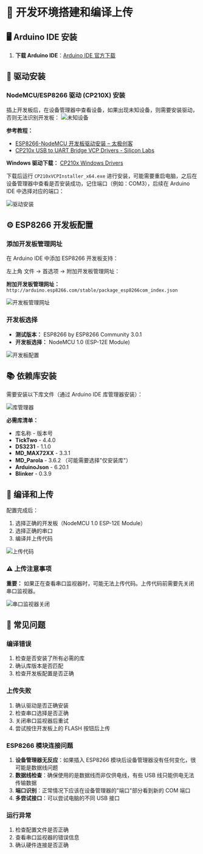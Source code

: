 # 🔧 开发环境搭建和编译上传

## 🖥️ Arduino IDE 安装

1. **下载 Arduino IDE**：[Arduino IDE 官方下载](https://support.arduino.cc/hc/en-us/articles/360019833020-Download-and-install-Arduino-IDE)

## 🔌 驱动安装

### NodeMCU/ESP8266 驱动 (CP210X) 安装

插上开发板后，在设备管理器中查看设备，如果出现未知设备，则需要安装驱动，否则无法识别开发板：
![未知设备](images/Pasted%20image%2020250728213426.png)

**参考教程：**

- [ESP8266-NodeMCU 开发板驱动安装 – 太极创客](http://www.taichi-maker.com/homepage/esp8266-nodemcu-iot/iot-c/install-esp8266-nodemcu-driver/)
- [CP210x USB to UART Bridge VCP Drivers - Silicon Labs](https://www.silabs.com/software-and-tools/usb-to-uart-bridge-vcp-drivers?tab=downloads)

**Windows 驱动下载：** [CP210x Windows Drivers](https://www.silabs.com/documents/public/software/CP210x_Windows_Drivers.zip)

下载后运行 `CP210xVCPInstaller_x64.exe` 进行安装，可能需要重启电脑，之后在设备管理器中查看是否安装成功，记住端口（例如：COM3），后续在 Arduino IDE 中选择对应的端口：

![驱动安装](images/Pasted%20image%2020250728222422.png)

## ⚙️ ESP8266 开发板配置

### 添加开发板管理网址

在 Arduino IDE 中添加 ESP8266 开发板支持：

左上角 文件 -> 首选项 -> 附加开发板管理网址：

**附加开发板管理网址：** `http://arduino.esp8266.com/stable/package_esp8266com_index.json`

![开发板管理网址](images/Pasted%20image%2020250728222324.png)

### 开发板选择

- **测试版本：** ESP8266 by ESP8266 Community 3.0.1
- **开发板选择：** NodeMCU 1.0 (ESP-12E Module)

![开发板配置](images/1d9f4c8352f73d26d584ad9ee5694a18.png)

## 📚 依赖库安装

需要安装以下库文件（通过 Arduino IDE 库管理器安装）：

![库管理器](images/Pasted%20image%2020250728215455.png)

**必需库清单：**

- 库名称 - 版本号
- **TickTwo** - 4.4.0
- **DS3231** - 1.1.0
- **MD_MAX72XX** - 3.3.1
- **MD_Parola** - 3.6.2 （可能需要选择"仅安装库"）
- **ArduinoJson** - 6.20.1
- **Blinker** - 0.3.9

## 🚀 编译和上传

配置完成后：

1. 选择正确的开发板（NodeMCU 1.0 ESP-12E Module）
2. 选择正确的串口
3. 编译并上传代码

![上传代码](images/Pasted%20image%2020250812224355.png)

### ⚠️ 上传注意事项

**重要：** 如果正在查看串口监视器时，可能无法上传代码。上传代码前需要先关闭串口监视器。

![串口监视器关闭](images/Pasted%20image%2020250812224039.png)

## 🐛 常见问题

### 编译错误

1. 检查是否安装了所有必需的库
2. 确认库版本是否匹配
3. 检查开发板配置是否正确

### 上传失败

1. 确认驱动是否正确安装
2. 检查串口选择是否正确
3. 关闭串口监视器后重试
4. 尝试按住开发板上的 FLASH 按钮后上传

### ESP8266 模块连接问题

1. **设备管理器无反应**：如果插入 ESP8266 模块后设备管理器没有任何变化，很可能是数据线问题
2. **数据线检查**：确保使用的是数据线而非仅供电线，有些 USB 线只能供电无法传输数据
3. **端口识别**：正常情况下应该在设备管理器的"端口"部分看到新的 COM 端口
4. **多尝试接口**：可以尝试电脑的不同 USB 接口

### 运行异常

1. 检查配置文件是否正确
2. 查看串口监视器的错误信息
3. 确认硬件连接是否正确
